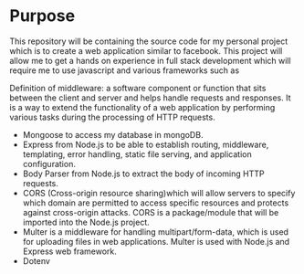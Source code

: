 # Purpose

This repository will be containing the source code for my personal project which is to create a web application similar to facebook. This project will allow me to get a hands on experience in full stack development which will require me to use javascript and various frameworks such as

Definition of middleware: a software component or function that sits between the client and server and helps handle requests and responses. It is a way to extend the functionality of a web application by performing various tasks during the processing of HTTP requests.

* Mongoose to access my database in mongoDB.
* Express from Node.js to be able to establish routing, middleware, templating, error handling, static file serving, and application configuration.
* Body Parser from Node.js to extract the body of incoming HTTP requests.
* CORS (Cross-origin resource sharing)which will allow servers to specify which domain are permitted to access specific resources and protects against cross-origin attacks. CORS is a package/module that will be imported into the Node.js project.
* Multer is a middleware for handling multipart/form-data, which is used for uploading files in web applications. Multer is used with Node.js and Express web framework.
* Dotenv
